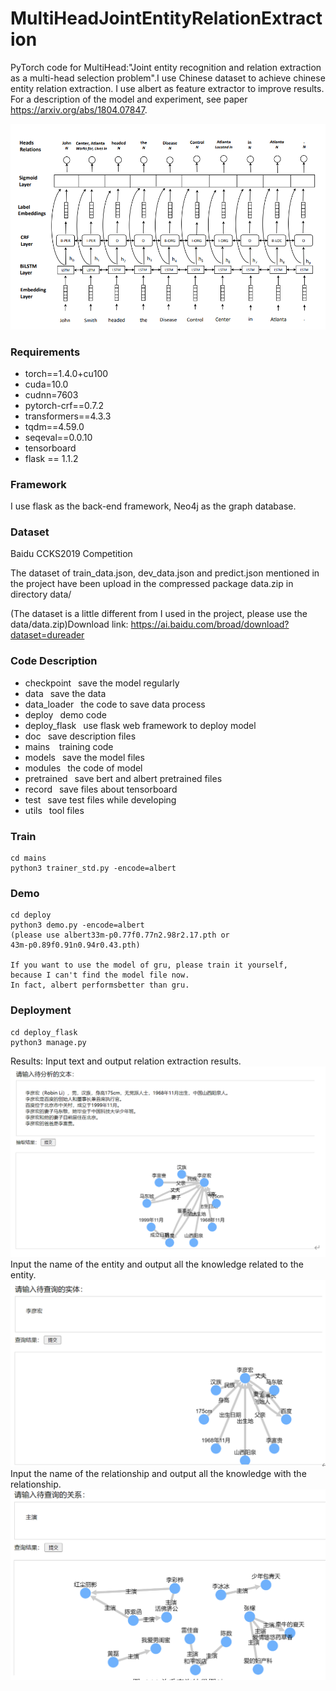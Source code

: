 <!--
 * @Author: xmh
 * @Date: 2021-03-07 19:11:21
 * @LastEditors: xmh
 * @LastEditTime: 2021-05-20 21:37:30
 * @Description: 
 * @FilePath: \MultiHeadJointEntityRelationExtraction_simple\README.md
-->
# MultiHeadJointEntityRelationExtraction

PyTorch code for MultiHead:"Joint entity recognition and relation extraction as a multi-head selection problem".I use Chinese dataset to achieve chinese entity relation extraction.
I use albert as feature extractor to improve results.
For a description of the model and experiment, see paper https://arxiv.org/abs/1804.07847.

![image](./doc/img/model.png)


### Requirements

- torch==1.4.0+cu100
- cuda=10.0
- cudnn=7603
- pytorch-crf==0.7.2
- transformers==4.3.3
- tqdm==4.59.0
- seqeval==0.0.10
- tensorboard
- flask == 1.1.2

### Framework

I use flask as the back-end framework, Neo4j as the graph database.

### Dataset

Baidu CCKS2019 Competition

The dataset of train_data.json, dev_data.json and predict.json mentioned in the project have been upload in the compressed package data.zip in directory data/

(The dataset is a little different from I used in the project, please use the data/data.zip)Download link: https://ai.baidu.com/broad/download?dataset=dureader

### Code Description
* checkpoint
&ensp;save the model regularly
* data
&ensp;save the data
* data_loader
&ensp;the code to save data process
* deploy
&ensp;demo code
* deploy_flask
&ensp;use flask web framework to deploy model
* doc
&ensp;save description files
* mains
&ensp; training code
* models
&ensp;save the model files
* modules
&ensp;the code of model
* pretrained
&ensp;save bert and albert pretrained files
* record
&ensp;save files about tensorboard
* test
&ensp;save test files while developing
* utils
&ensp;tool files


### Train

```
cd mains
python3 trainer_std.py -encode=albert
```
### Demo
```
cd deploy
python3 demo.py -encode=albert
(please use albert33m-p0.77f0.77n2.98r2.17.pth or 
43m-p0.89f0.91n0.94r0.43.pth)

If you want to use the model of gru, please train it yourself,
because I can't find the model file now.
In fact, albert performsbetter than gru.
```

### Deployment

```
cd deploy_flask
python3 manage.py
```

Results:
Input text and output relation extraction results.
![image](./doc/img/relation_extract.png)
Input the name of the entity and output all the knowledge related to the entity.
![image](./doc/img/entity.png)
Input the name of the relationship and output all the knowledge with the relationship.
![image](./doc/img/relation.png)
